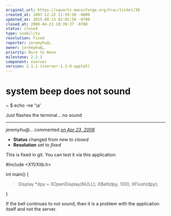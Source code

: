 ```yaml
---
original_url: https://xquartz.macosforge.org/trac/ticket/38
created_at: 2007-12-22 11:59:30 -0800
updated_at: 2015-08-13 02:02:58 -0700
closed_at: 2008-04-23 10:39:37 -0700
status: closed
type: usability
resolution: Fixed
reporter: jeremyhu@…
owner: jeremyhu@…
priority: Nice to Have
milestone: 2.2.1
component: xserver
version: 2.1.1 (xserver-1.3.0-apple5)
---
```


system beep does not sound
==========================


~ $ echo -ne '\\a'

Just flashes the terminal... no sound



---

*jeremyhu@…* commented *[on Apr 23, 2008](https://xquartz.macosforge.org/trac/ticket/38#comment:1 "April 23, 2008 at 10:39 AM PDT")*

-   **Status** changed from *new* to *closed*
-   **Resolution** set to *fixed*

This is fixed in git. You can test it via this application:

\#include &lt;X11/Xlib.h&gt;

int main() {

> Display \*dpy = XOpenDisplay(NULL);
> XBell(dpy, 100);
> XFlush(dpy);

}

If the bell continues to not sound, then it is a problem with the application itself and not the server.



